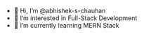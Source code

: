 - 👋 Hi, I’m @abhishek-s-chauhan
- 👀 I’m interested in Full-Stack Development 
- 🌱 I’m currently learning MERN Stack 

<!---
abhishek-s-chauhan/abhishek-s-chauhan is a ✨ special ✨ repository because its `README.md` (this file) appears on your GitHub profile.
You can click the Preview link to take a look at your changes.
--->
